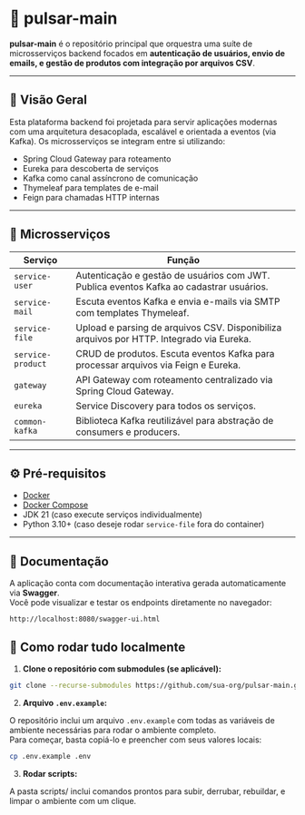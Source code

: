# 🚀 pulsar-main

**pulsar-main** é o repositório principal que orquestra uma suíte de microsserviços backend focados em **autenticação de usuários, envio de emails, e gestão de produtos com integração por arquivos CSV**.

---

## 🧠 Visão Geral

Esta plataforma backend foi projetada para servir aplicações modernas com uma arquitetura desacoplada, escalável e orientada a eventos (via Kafka). Os microsserviços se integram entre si utilizando:

- Spring Cloud Gateway para roteamento
- Eureka para descoberta de serviços
- Kafka como canal assíncrono de comunicação
- Thymeleaf para templates de e-mail
- Feign para chamadas HTTP internas

---

## 🧱 Microsserviços

| Serviço          | Função                                                                                      |
|------------------|---------------------------------------------------------------------------------------------|
| `service-user`   | Autenticação e gestão de usuários com JWT. Publica eventos Kafka ao cadastrar usuários.     |
| `service-mail`   | Escuta eventos Kafka e envia e-mails via SMTP com templates Thymeleaf.                      |
| `service-file`   | Upload e parsing de arquivos CSV. Disponibiliza arquivos por HTTP. Integrado via Eureka.    |
| `service-product`| CRUD de produtos. Escuta eventos Kafka para processar arquivos via Feign e Eureka.          |
| `gateway`        | API Gateway com roteamento centralizado via Spring Cloud Gateway.                           |
| `eureka`         | Service Discovery para todos os serviços.                                                   |
| `common-kafka`   | Biblioteca Kafka reutilizável para abstração de consumers e producers.                      |

---

## ⚙️ Pré-requisitos

- [Docker](https://www.docker.com/)
- [Docker Compose](https://docs.docker.com/compose/)
- JDK 21 (caso execute serviços individualmente)
- Python 3.10+ (caso deseje rodar `service-file` fora do container)

---

## 📃 Documentação

A aplicação conta com documentação interativa gerada automaticamente via **Swagger**.  
Você pode visualizar e testar os endpoints diretamente no navegador:

```
http://localhost:8080/swagger-ui.html
```

## 🏁 Como rodar tudo localmente

1. **Clone o repositório com submodules (se aplicável):**

```bash
git clone --recurse-submodules https://github.com/sua-org/pulsar-main.git
```

2. **Arquivo `.env.example`:**

O repositório inclui um arquivo `.env.example` com todas as variáveis de ambiente necessárias para rodar o ambiente completo.  
Para começar, basta copiá-lo e preencher com seus valores locais:

```bash
cp .env.example .env
```

3. **Rodar scripts:**

A pasta scripts/ inclui comandos prontos para subir, derrubar, rebuildar, e limpar o ambiente com um clique.
